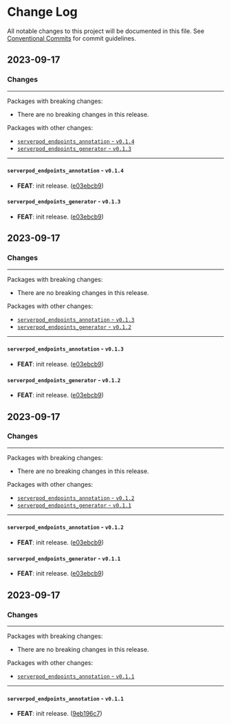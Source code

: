 # Change Log

All notable changes to this project will be documented in this file.
See [Conventional Commits](https://conventionalcommits.org) for commit guidelines.

## 2023-09-17

### Changes

---

Packages with breaking changes:

 - There are no breaking changes in this release.

Packages with other changes:

 - [`serverpod_endpoints_annotation` - `v0.1.4`](#serverpod_endpoints_annotation---v014)
 - [`serverpod_endpoints_generator` - `v0.1.3`](#serverpod_endpoints_generator---v013)

---

#### `serverpod_endpoints_annotation` - `v0.1.4`

 - **FEAT**: init release. ([e03ebcb9](https://github.com/b14cknc0d3/serverpod_packages/commit/e03ebcb921719f5e8e809e76284fecde568e4437))

#### `serverpod_endpoints_generator` - `v0.1.3`

 - **FEAT**: init release. ([e03ebcb9](https://github.com/b14cknc0d3/serverpod_packages/commit/e03ebcb921719f5e8e809e76284fecde568e4437))


## 2023-09-17

### Changes

---

Packages with breaking changes:

 - There are no breaking changes in this release.

Packages with other changes:

 - [`serverpod_endpoints_annotation` - `v0.1.3`](#serverpod_endpoints_annotation---v013)
 - [`serverpod_endpoints_generator` - `v0.1.2`](#serverpod_endpoints_generator---v012)

---

#### `serverpod_endpoints_annotation` - `v0.1.3`

 - **FEAT**: init release. ([e03ebcb9](https://github.com/b14cknc0d3/serverpod_packages/commit/e03ebcb921719f5e8e809e76284fecde568e4437))

#### `serverpod_endpoints_generator` - `v0.1.2`

 - **FEAT**: init release. ([e03ebcb9](https://github.com/b14cknc0d3/serverpod_packages/commit/e03ebcb921719f5e8e809e76284fecde568e4437))


## 2023-09-17

### Changes

---

Packages with breaking changes:

 - There are no breaking changes in this release.

Packages with other changes:

 - [`serverpod_endpoints_annotation` - `v0.1.2`](#serverpod_endpoints_annotation---v012)
 - [`serverpod_endpoints_generator` - `v0.1.1`](#serverpod_endpoints_generator---v011)

---

#### `serverpod_endpoints_annotation` - `v0.1.2`

 - **FEAT**: init release. ([e03ebcb9](https://github.com/b14cknc0d3/serverpod_packages/commit/e03ebcb921719f5e8e809e76284fecde568e4437))

#### `serverpod_endpoints_generator` - `v0.1.1`

 - **FEAT**: init release. ([e03ebcb9](https://github.com/b14cknc0d3/serverpod_packages/commit/e03ebcb921719f5e8e809e76284fecde568e4437))


## 2023-09-17

### Changes

---

Packages with breaking changes:

 - There are no breaking changes in this release.

Packages with other changes:

 - [`serverpod_endpoints_annotation` - `v0.1.1`](#serverpod_endpoints_annotation---v011)

---

#### `serverpod_endpoints_annotation` - `v0.1.1`

 - **FEAT**: init release. ([9eb196c7](https://github.com/b14cknc0d3/serverpod_packages/commit/9eb196c7268d1bc339cddfe57a045915b9825ac0))

